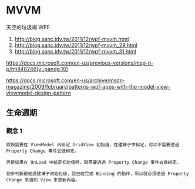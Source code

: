 # MVVM

天空的垃圾場 WPF

1. http://blog.sanc.idv.tw/2011/12/wpf-mvvm.html
1. http://blog.sanc.idv.tw/2011/12/wpf-mvvm_29.html
1. http://blog.sanc.idv.tw/2011/12/wpf-mvvm_31.html

https://docs.microsoft.com/en-us/previous-versions/msp-n-p/hh848246(v=pandp.10)

https://docs.microsoft.com/en-us/archive/msdn-magazine/2009/february/patterns-wpf-apps-with-the-model-view-viewmodel-design-pattern

## 生命週期

### 觀念 1

    假設需要在 ViewModel 內給定 GridView 初始值，在建構子中給定，可以不需要透過 Property Change 事件去做綁定。

    但是如果在 OnLoad 中給定初始值時，就需要透過 Property Change 事件去做綁定。

    初步判斷是經過建構子初始化後，就已經完成 Binding 的動作，所以就必須透過 Property Change 來通知 View 來更新內容。
